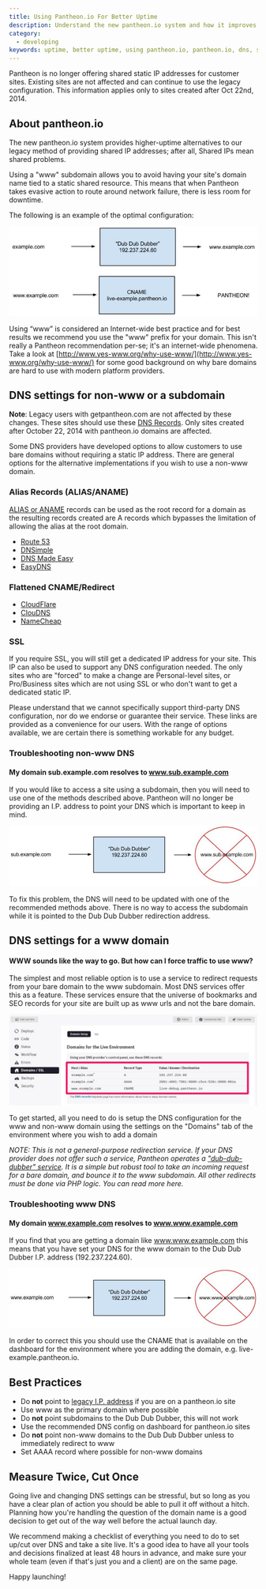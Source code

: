 ```yaml
---
title: Using Pantheon.io For Better Uptime
description: Understand the new pantheon.io system and how it improves uptime.
category:
  - developing
keywords: uptime, better uptime, using pantheon.io, pantheon.io, dns, subdomain, dns for pantheon.io, alias dns record, alias record, flattened cname, flattened redirect, non-www, troubleshoot dns, troubleshoot non-www
---
```

Pantheon is no longer offering shared static IP addresses for customer sites. Existing sites are not affected and can continue to use the legacy configuration. This information applies only to sites created after Oct 22nd, 2014.
## About pantheon.io

The new pantheon.io system provides higher-uptime alternatives to our legacy method of providing shared IP addresses; after all, Shared IPs mean shared problems.

Using a "www" subdomain allows you to avoid having your site's domain name tied to a static shared resource. This means that when Pantheon takes evasive action to route around network failure, there is less room for downtime.

The following is an example of the optimal configuration:

![](/source/docs/assets/images/desk_images/376194.png)

Using “www” is considered an Internet-wide best practice and for best results we recommend you use the "www" prefix for your domain. This isn't really a Pantheon recommendation per-se; it's an internet-wide phenomena. Take a look at [http://www.yes-www.org/why-use-www/](http://www.yes-www.org/why-use-www/) for some good background on why bare domains are hard to use with modern platform providers.

## DNS settings for non-www or a subdomain

**Note**: Legacy users with getpantheon.com are not affected by these changes. These sites should use these [DNS Records](http://helpdesk.getpantheon.com/customer/portal/articles/1319336). Only sites created after October 22, 2014 with pantheon.io domains are affected.

Some DNS providers have developed options to allow customers to use bare domains without requiring a static IP address. There are general options for the alternative implementations if you wish to use a non-www domain.

### Alias Records (ALIAS/ANAME)

[ALIAS or ANAME](http://help.dnsmadeeasy.com/spry_menu/aname-records/) records can be used as the root record for a domain as the resulting records created are A records which bypasses the limitation of allowing the alias at the root domain.

*   [Route 53](http://aws.amazon.com/route53/faqs/#Supported_DNS_record_types)
*   [DNSimple](http://support.dnsimple.com/articles/differences-between-a-cname-alias-url/)
*   [DNS Made Easy](http://www.dnsmadeeasy.com/services/aname-records/)
*   [EasyDNS](http://docs.easydns.com/aname-records/)

### Flattened CNAME/Redirect

*   [CloudFlare](https://support.cloudflare.com/hc/en-us/articles/200169056-CNAME-Flattening-RFC-compliant-support-for-CNAME-at-the-root)
*   [ClouDNS](https://www.cloudns.net/features/)
*   [NameCheap](https://www.namecheap.com/domains/freedns.aspx)

### SSL

If you require SSL, you will still get a dedicated IP address for your site. This IP can also be used to support any DNS configuration needed. The only sites who are "forced" to make a change are Personal-level sites, or Pro/Business sites which are not using SSL or who don't want to get a dedicated static IP.

Please understand that we cannot specifically support third-party DNS configuration, nor do we endorse or guarantee their service. These links are provided as a convenience for our users. With the range of options available, we are certain there is something workable for any budget.

### Troubleshooting non-www DNS

#### My domain sub.example.com resolves to&nbsp;www.sub.example.com

If you would like to access a site using a subdomain, then you will need to use one of the methods described above. Pantheon will no longer be providing an I.P. address to point your DNS which is important to keep in mind.

![](/source/docs/assets/images/desk_images/376209.png)

To fix this problem, the DNS will need to be updated with one of the recommended methods above. There is no way to access the subdomain while it is pointed to the Dub Dub Dubber redirection address.

## DNS settings for a www domain

#### WWW sounds like the way to go. But how can I force traffic to use www?

The simplest and most reliable option is to use a service to redirect requests from your bare domain to the www subdomain. Most DNS services offer this as a feature. These services ensure that the universe of bookmarks and SEO records for your site are built up as www urls and not the bare domain.

​![](/source/docs/assets/images/desk_images/376216.png)​

To get started, all you need to do is setup the DNS configuration for the www and non-www domain using the settings on the "Domains" tab of the environment where you wish to add a domain

_NOTE: This is not a general-purpose redirection service. If your DNS provider does not offer such a service, Pantheon operates a ["dub-dub-dubber" service](http://helpdesk.getpantheon.com/customer/portal/articles/1319336#pantheon_www_redirection). It is a simple but robust tool to take an incoming request for a bare domain, and bounce it to the www subdomain. All other redirects must be done via PHP logic. You can read more here._

### Troubleshooting www DNS

#### My domain www.example.com resolves to&nbsp;www.www.example.com

If you find that you are getting a domain like www.www.example.com this means that you have set your DNS for the www domain to the Dub Dub Dubber I.P. address (192.237.224.60).

![](/source/docs/assets/images/desk_images/376201.png)

In order to correct this you should use the CNAME that is available on the dashboard for the environment where you are adding the domain, e.g. live-example.pantheon.io.

## Best Practices

*   Do **not** point to [legacy I.P. address](http://helpdesk.getpantheon.com/customer/portal/articles/1319336) if you are on a pantheon.io site
*   Use www as the primary domain where possible
*   Do **not** point subdomains to the Dub Dub Dubber, this will not work
*   Use the recommended DNS config on dashboard for pantheon.io sites
*   Do **not** point non-www domains to the Dub Dub Dubber unless to immediately redirect to www
*   Set AAAA record where possible for non-www domains

## Measure Twice, Cut Once

Going live and changing DNS settings can be stressful, but so long as you have a clear plan of action you should be able to pull it off without a hitch. Planning how you're handling the question of the domain name is a good decision to get out of the way well before the actual launch day.

We recommend making a checklist of everything you need to do to set up/cut over DNS and take a site live. It's a good idea to have all your tools and decisions finalized at least 48 hours in advance, and make sure your whole team (even if that's just you and a client) are on the same page.

Happy launching!

